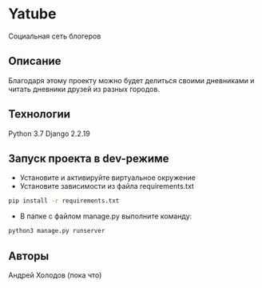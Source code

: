 # Yatube

Социальная сеть блогеров

## Описание

Благодаря этому проекту можно будет делиться своими дневниками и читать дневники друзей из разных городов.

## Технологии

Python 3.7
Django 2.2.19

## Запуск проекта в dev-режиме

- Установите и активируйте виртуальное окружение
- Установите зависимости из файла requirements.txt

```bash
pip install -r requirements.txt
```

- В папке с файлом manage.py выполните команду:

```bash
python3 manage.py runserver
```

## Авторы

Андрей Холодов (пока что)
